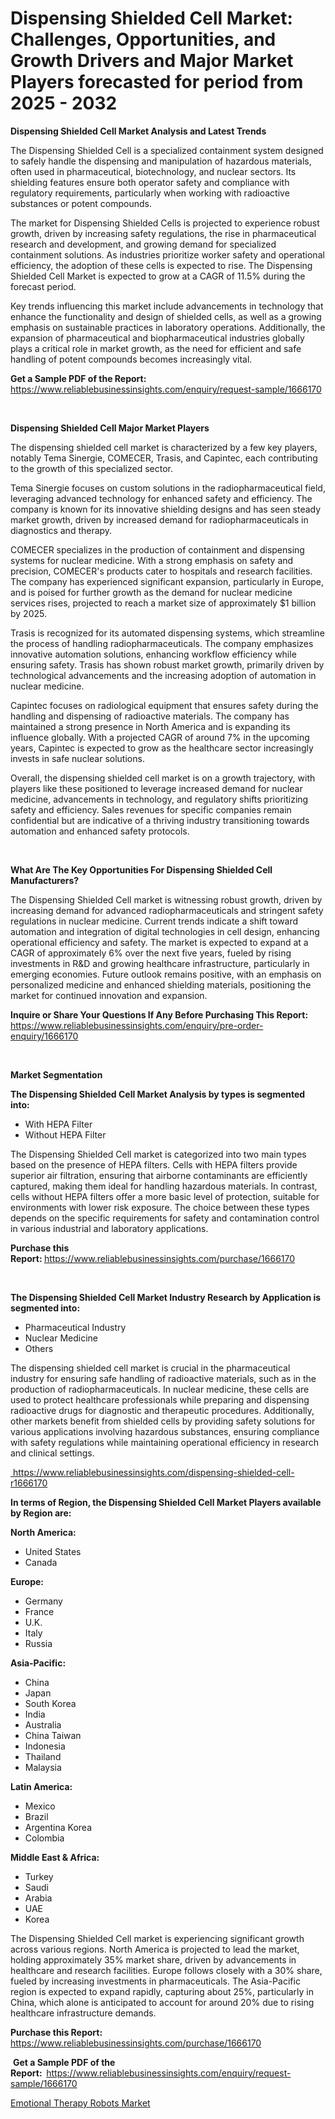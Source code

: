 <p><h1>Dispensing Shielded Cell Market: Challenges, Opportunities, and Growth Drivers and Major Market Players forecasted for period from 2025 - 2032</h1></p><p><strong>Dispensing Shielded Cell Market Analysis and Latest Trends</strong></p>
<p><p>The Dispensing Shielded Cell is a specialized containment system designed to safely handle the dispensing and manipulation of hazardous materials, often used in pharmaceutical, biotechnology, and nuclear sectors. Its shielding features ensure both operator safety and compliance with regulatory requirements, particularly when working with radioactive substances or potent compounds.</p><p>The market for Dispensing Shielded Cells is projected to experience robust growth, driven by increasing safety regulations, the rise in pharmaceutical research and development, and growing demand for specialized containment solutions. As industries prioritize worker safety and operational efficiency, the adoption of these cells is expected to rise. The Dispensing Shielded Cell Market is expected to grow at a CAGR of 11.5% during the forecast period. </p><p>Key trends influencing this market include advancements in technology that enhance the functionality and design of shielded cells, as well as a growing emphasis on sustainable practices in laboratory operations. Additionally, the expansion of pharmaceutical and biopharmaceutical industries globally plays a critical role in market growth, as the need for efficient and safe handling of potent compounds becomes increasingly vital.</p></p>
<p><strong>Get a Sample PDF of the Report:&nbsp;</strong> <a href="https://www.reliablebusinessinsights.com/enquiry/request-sample/1666170?utm_campaign=3362&utm_medium=2&utm_source=Github&utm_content=ia&utm_term=08032025&utm_id=dispensing-shielded-cell">https://www.reliablebusinessinsights.com/enquiry/request-sample/1666170</a></p>
<p>&nbsp;</p>
<p><strong>Dispensing Shielded Cell Major Market Players</strong></p>
<p><p>The dispensing shielded cell market is characterized by a few key players, notably Tema Sinergie, COMECER, Trasis, and Capintec, each contributing to the growth of this specialized sector.</p><p>Tema Sinergie focuses on custom solutions in the radiopharmaceutical field, leveraging advanced technology for enhanced safety and efficiency. The company is known for its innovative shielding designs and has seen steady market growth, driven by increased demand for radiopharmaceuticals in diagnostics and therapy.</p><p>COMECER specializes in the production of containment and dispensing systems for nuclear medicine. With a strong emphasis on safety and precision, COMECER's products cater to hospitals and research facilities. The company has experienced significant expansion, particularly in Europe, and is poised for further growth as the demand for nuclear medicine services rises, projected to reach a market size of approximately $1 billion by 2025.</p><p>Trasis is recognized for its automated dispensing systems, which streamline the process of handling radiopharmaceuticals. The company emphasizes innovative automation solutions, enhancing workflow efficiency while ensuring safety. Trasis has shown robust market growth, primarily driven by technological advancements and the increasing adoption of automation in nuclear medicine.</p><p>Capintec focuses on radiological equipment that ensures safety during the handling and dispensing of radioactive materials. The company has maintained a strong presence in North America and is expanding its influence globally. With a projected CAGR of around 7% in the upcoming years, Capintec is expected to grow as the healthcare sector increasingly invests in safe nuclear solutions.</p><p>Overall, the dispensing shielded cell market is on a growth trajectory, with players like these positioned to leverage increased demand for nuclear medicine, advancements in technology, and regulatory shifts prioritizing safety and efficiency. Sales revenues for specific companies remain confidential but are indicative of a thriving industry transitioning towards automation and enhanced safety protocols.</p></p>
<p>&nbsp;</p>
<p><strong>What Are The Key Opportunities For Dispensing Shielded Cell Manufacturers?</strong></p>
<p><p>The Dispensing Shielded Cell market is witnessing robust growth, driven by increasing demand for advanced radiopharmaceuticals and stringent safety regulations in nuclear medicine. Current trends indicate a shift toward automation and integration of digital technologies in cell design, enhancing operational efficiency and safety. The market is expected to expand at a CAGR of approximately 6% over the next five years, fueled by rising investments in R&D and growing healthcare infrastructure, particularly in emerging economies. Future outlook remains positive, with an emphasis on personalized medicine and enhanced shielding materials, positioning the market for continued innovation and expansion.</p></p>
<p><strong>Inquire or Share Your Questions If Any Before Purchasing This Report:</strong> <a href="https://www.reliablebusinessinsights.com/enquiry/pre-order-enquiry/1666170?utm_campaign=3362&utm_medium=2&utm_source=Github&utm_content=ia&utm_term=08032025&utm_id=dispensing-shielded-cell">https://www.reliablebusinessinsights.com/enquiry/pre-order-enquiry/1666170</a></p>
<p>&nbsp;</p>
<p><strong>Market Segmentation</strong></p>
<p><strong>The Dispensing Shielded Cell Market Analysis by types is segmented into:</strong></p>
<p><ul><li>With HEPA Filter</li><li>Without HEPA Filter</li></ul></p>
<p><p>The Dispensing Shielded Cell market is categorized into two main types based on the presence of HEPA filters. Cells with HEPA filters provide superior air filtration, ensuring that airborne contaminants are efficiently captured, making them ideal for handling hazardous materials. In contrast, cells without HEPA filters offer a more basic level of protection, suitable for environments with lower risk exposure. The choice between these types depends on the specific requirements for safety and contamination control in various industrial and laboratory applications.</p></p>
<p><strong>Purchase this Report:&nbsp;</strong><a href="https://www.reliablebusinessinsights.com/purchase/1666170?utm_campaign=3362&utm_medium=2&utm_source=Github&utm_content=ia&utm_term=08032025&utm_id=dispensing-shielded-cell">https://www.reliablebusinessinsights.com/purchase/1666170</a></p>
<p>&nbsp;</p>
<p><strong>The Dispensing Shielded Cell Market Industry Research by Application is segmented into:</strong></p>
<p><ul><li>Pharmaceutical Industry</li><li>Nuclear Medicine</li><li>Others</li></ul></p>
<p><p>The dispensing shielded cell market is crucial in the pharmaceutical industry for ensuring safe handling of radioactive materials, such as in the production of radiopharmaceuticals. In nuclear medicine, these cells are used to protect healthcare professionals while preparing and dispensing radioactive drugs for diagnostic and therapeutic procedures. Additionally, other markets benefit from shielded cells by providing safety solutions for various applications involving hazardous substances, ensuring compliance with safety regulations while maintaining operational efficiency in research and clinical settings.</p></p>
<p><a href="https://www.reliablebusinessinsights.com/dispensing-shielded-cell-r1666170?utm_campaign=3362&utm_medium=2&utm_source=Github&utm_content=ia&utm_term=08032025&utm_id=dispensing-shielded-cell">&nbsp;https://www.reliablebusinessinsights.com/dispensing-shielded-cell-r1666170</a></p>
<p><strong>In terms of Region, the Dispensing Shielded Cell Market Players available by Region are:</strong></p>
<p>
    <p> <strong> North America: </strong>
        <ul>
            <li>United States</li>
            <li>Canada</li>
        </ul>
        </p> 
    <p> <strong> Europe: </strong>
        <ul>
            <li>Germany</li>
            <li>France</li>
            <li>U.K.</li>
            <li>Italy</li>
            <li>Russia</li>
        </ul>
        </p> 
    <p> <strong> Asia-Pacific: </strong>
        <ul>
            <li>China</li>
            <li>Japan</li>
            <li>South Korea</li>
            <li>India</li>
            <li>Australia</li>
            <li>China Taiwan</li>
            <li>Indonesia</li>
            <li>Thailand</li>
            <li>Malaysia</li>
        </ul>
        </p> 
    <p> <strong> Latin America: </strong>
        <ul>
            <li>Mexico</li>
            <li>Brazil</li>
            <li>Argentina Korea</li>
            <li>Colombia</li>
        </ul>
        </p> 
    <p> <strong> Middle East & Africa: </strong>
        <ul>
            <li>Turkey</li>
            <li>Saudi</li>
            <li>Arabia</li>
            <li>UAE</li>
            <li>Korea</li>
        </ul>
    </p>
    </p>
<p><p>The Dispensing Shielded Cell market is experiencing significant growth across various regions. North America is projected to lead the market, holding approximately 35% market share, driven by advancements in healthcare and research facilities. Europe follows closely with a 30% share, fueled by increasing investments in pharmaceuticals. The Asia-Pacific region is expected to expand rapidly, capturing about 25%, particularly in China, which alone is anticipated to account for around 20% due to rising healthcare infrastructure demands.</p></p>
<p><strong>Purchase this Report: </strong><a href="https://www.reliablebusinessinsights.com/purchase/1666170?utm_campaign=3362&utm_medium=2&utm_source=Github&utm_content=ia&utm_term=08032025&utm_id=dispensing-shielded-cell">https://www.reliablebusinessinsights.com/purchase/1666170</a></p>
<p>&nbsp;<strong>Get a Sample PDF of the Report:&nbsp;&nbsp;</strong><a href="https://www.reliablebusinessinsights.com/enquiry/request-sample/1666170?utm_campaign=3362&utm_medium=2&utm_source=Github&utm_content=ia&utm_term=08032025&utm_id=dispensing-shielded-cell">https://www.reliablebusinessinsights.com/enquiry/request-sample/1666170</a></p>
<p><strong></strong></p>
<p><p><a href="https://github.com/iquiseeboli/Market-Research-Report-List-1/blob/main/emotional-therapy-robots-market.md?utm_campaign=3362&utm_medium=2&utm_source=Github&utm_content=ia&utm_term=08032025&utm_id=dispensing-shielded-cell">Emotional Therapy Robots Market</a></p></p>